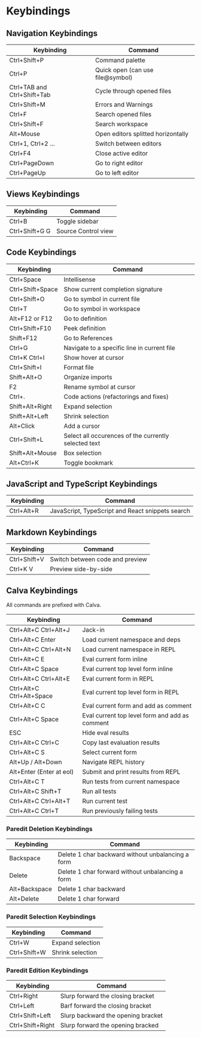 # Keybindings

## Navigation Keybindings

|  Keybinding                 | Command                            |
| --------------------------- | ---------------------------------- |
| Ctrl+Shift+P                | Command palette                    |
| Ctrl+P                      | Quick open (can use file@symbol)   |
| Ctrl+TAB and Ctrl+Shift+Tab | Cycle through opened files         |
| Ctrl+Shift+M                | Errors and Warnings                |
| Ctrl+F                      | Search opened files                |
| Ctrl+Shift+F                | Search workspace                   |
| Alt+Mouse                   | Open editors splitted horizontally |
| Ctrl+1, Ctrl+2 ...          | Switch between editors             |
| Ctrl+F4                     | Close active editor                |
| Ctrl+PageDown               | Go to right editor                 |
| Ctrl+PageUp                 | Go to left editor                  |

## Views Keybindings

|  Keybinding    | Command             |
| -------------- | ------------------- |
| Ctrl+B         | Toggle sidebar      |
| Ctrl+Shift+G G | Source Control view |

## Code Keybindings

|  Keybinding      | Command                                              |
| ---------------- | ---------------------------------------------------- |
| Ctrl+Space       | Intellisense                                         |
| Ctrl+Shift+Space | Show current completion signature                    |
| Ctrl+Shift+O     | Go to symbol in current file                         |
| Ctrl+T           | Go to symbol in workspace                            |
| Alt+F12 or F12   | Go to definition                                     |
| Ctrl+Shift+F10   | Peek definition                                      |
| Shift+F12        | Go to References                                     |
| Ctrl+G           | Navigate to a specific line in current file          |
| Ctrl+K Ctrl+I    | Show hover at cursor                                 |
| Ctrl+Shift+I     | Format file                                          |
| Shift+Alt+O      | Organize imports                                     |
| F2               | Rename symbol at cursor                              |
| Ctrl+.           | Code actions (refactorings and fixes)                |
| Shift+Alt+Right  | Expand selection                                     |
| Shift+Alt+Left   | Shrink selection                                     |
| Alt+Click        | Add a cursor                                         |
| Ctrl+Shift+L     | Select all occurences of the currently selected text |
| Shift+Alt+Mouse  | Box selection                                        |
| Alt+Ctrl+K       | Toggle bookmark                                      |

## JavaScript and TypeScript Keybindings

|  Keybinding | Command                                          |
| ----------- | ------------------------------------------------ |
| Ctrl+Alt+R  | JavaScript, TypeScript and React snippets search |

## Markdown Keybindings

|  Keybinding  | Command                         |
| ------------ | ------------------------------- |
| Ctrl+Shift+V | Switch between code and preview |
| Ctrl+K V     | Preview side-by-side            |

## Calva Keybindings

All commands are prefixed with Calva.

|  Keybinding               | Command                                        |
| ------------------------- | ---------------------------------------------- |
| Ctrl+Alt+C Ctrl+Alt+J     | Jack-in                                        |
| Ctrl+Alt+C Enter          | Load current namespace and deps                |
| Ctrl+Alt+C Ctrl+Alt+N     | Load current namespace in REPL                 |
| Ctrl+Alt+C E              | Eval current form inline                       |
| Ctrl+Alt+C Space          | Eval current top level form inline             |
| Ctrl+Alt+C Ctrl+Alt+E     | Eval current form in REPL                      |
| Ctrl+Alt+C Ctrl+Alt+Space | Eval current top level form in REPL            |
| Ctrl+Alt+C C              | Eval current form and add as comment           |
| Ctrl+Alt+C Space          | Eval current top level form and add as comment |
| ESC                       | Hide eval results                              |
| Ctrl+Alt+C Ctrl+C         | Copy last evaluation results                   |
| Ctrl+Alt+C S              | Select current form                            |
| Alt+Up / Alt+Down         | Navigate REPL history                          |
| Alt+Enter (Enter at eol)  | Submit and print results from REPL             |
| Ctrl+Alt+C T              | Run tests from current namespace               |
| Ctrl+Alt+C Shift+T        | Run all tests                                  |
| Ctrl+Alt+C Ctrl+Alt+T     | Run current test                               |
| Ctrl+Alt+C Ctrl+T         | Run previously failing tests                   |

### Paredit Deletion Keybindings

|  Keybinding   | Command                                           |
| ------------- | ------------------------------------------------- |
| Backspace     | Delete 1 char backward without unbalancing a form |
| Delete        | Delete 1 char forward without unbalancing a form  |
| Alt+Backspace | Delete 1 char backward                            |
| Alt+Delete    | Delete 1 char forward                             |

### Paredit Selection Keybindings

|  Keybinding  | Command          |
| ------------ | ---------------- |
| Ctrl+W       | Expand selection |
| Ctrl+Shift+W | Shrink selection |

### Paredit Edition Keybindings

|  Keybinding      | Command                            |
| ---------------- | ---------------------------------- |
| Ctrl+Right       | Slurp forward the closing bracket  |
| Ctrl+Left        | Barf forward the closing bracket   |
| Ctrl+Shift+Left  | Slurp backward the opening bracket |
| Ctrl+Shift+Right | Slurp forward the opening bracked  |
